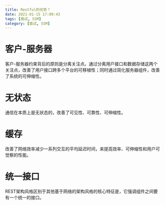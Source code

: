 ```yaml
---
title: Restful的优势？
date: 2021-01-15 17:09:43
tags: [面试, SSM]
category: [面试, SSM]
---
```


# 客户-服务器

客户-服务器约束背后的原则是分离关注点。通过分离用户接口和数据存储这两个关注点，改善了用户接口跨多个平台的可移植性；同时通过简化服务器组件，改善了系统的可伸缩性。

# 无状态

通信在本质上是无状态的，改善了可见性、可靠性、可伸缩性。

# 缓存

改善了网络效率减少一系列交互的平均延迟时间，来提高效率、可伸缩性和用户可觉察的性能。

# 统一接口

REST架构风格区别于其他基于网络的架构风格的核心特征是，它强调组件之间要有一个统一的接口。

